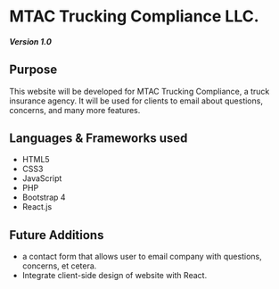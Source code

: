 # MTAC Trucking Compliance LLC.
##### Version 1.0

## Purpose
This website will be developed for MTAC Trucking Compliance, a truck insurance agency. It will be used for clients to email about questions, concerns, and many more features.

## Languages & Frameworks used
- HTML5
- CSS3
- JavaScript
- PHP
- Bootstrap 4
- React.js

## Future Additions
- a contact form that allows user to email company with questions, concerns, et cetera.
- Integrate client-side design of website with React.

